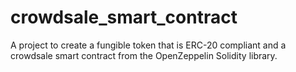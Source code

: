 # crowdsale_smart_contract
A project to create a fungible token that is ERC-20 compliant and a crowdsale smart contract from the OpenZeppelin Solidity library.
